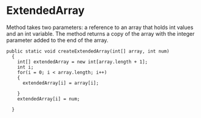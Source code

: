 # ExtendedArray
Method takes two parameters: a reference to an array that holds int values and an int variable. The method returns a copy of the array with the integer parameter added to the end of the array.


    public static void createExtendedArray(int[] array, int num)
      {
        int[] extendedArray = new int[array.length + 1];
        int i;
        for(i = 0; i < array.length; i++)
        {
          extendedArray[i] = array[i];

        }
        extendedArray[i] = num;

      }

